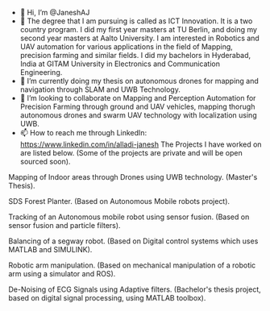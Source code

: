 - 👋 Hi, I’m @JaneshAJ
- 👀 The degree that I am pursuing is called as ICT Innovation. It is a two country program. I did my first year masters at TU Berlin, and doing my second year masters at Aalto University. I am interested in Robotics and UAV automation for various applications in the field of Mapping, precision farming and similar fields. I did my bachelors in Hyderabad, India at GITAM University in Electronics and Communication Engineering. 
- 🌱 I’m currently doing my thesis on autonomous drones for mapping and navigation through SLAM and UWB Technology.
- 💞️ I’m looking to collaborate on Mapping and Perception Automation for Precision Farming through ground and UAV vehicles, mapping thorugh autonomous drones and swarm UAV technology with localization using UWB. 
- 📫 How to reach me through LinkedIn: https://www.linkedin.com/in/alladi-janesh
The Projects I have worked on are listed below.  (Some of the projects are private and will be open sourced soon).

Mapping of Indoor areas through Drones using UWB technology. (Master's Thesis).

SDS Forest Planter. (Based on Autonomous Mobile robots project).

Tracking of an Autonomous mobile robot using sensor fusion. (Based on sensor fusion and particle filters).

Balancing of a segway robot. (Based on Digital control systems which uses MATLAB and SIMULINK).

Robotic arm manipulation. (Based on mechanical manipulation of a robotic arm using a simulator and ROS).

De-Noising of ECG Signals using Adaptive filters. (Bachelor's thesis project, based on digital signal processing, using MATLAB toolbox).

<!---
JaneshAJ/JaneshAJ is a ✨ special ✨ repository because its `README.md` (this file) appears on your GitHub profile.
You can click the Preview link to take a look at your changes.
--->
